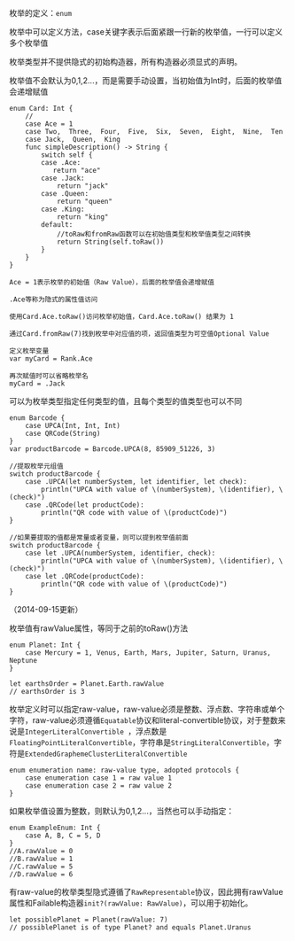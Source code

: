 枚举的定义：`enum`

枚举中可以定义方法，case关键字表示后面紧跟一行新的枚举值，一行可以定义多个枚举值

枚举类型并不提供隐式的初始构造器，所有构造器必须显式的声明。

枚举值不会默认为0,1,2...，而是需要手动设置，当初始值为Int时，后面的枚举值会递增赋值

	enum Card: Int {
		//
		case Ace = 1
		case Two,  Three,  Four,  Five,  Six,  Seven,  Eight,  Nine,  Ten
		case Jack,  Queen,  King
		func simpleDescription() -> String {
	    	switch self {
	    	case .Ace:
	           return "ace"
			case .Jack:
				return "jack"
	    	case .Queen:
				return "queen"
	    	case .King:
				return "king"
			default:
				//toRaw和fromRaw函数可以在初始值类型和枚举值类型之间转换
				return String(self.toRaw())
			}
		}
	}

	Ace = 1表示枚举的初始值（Raw Value），后面的枚举值会递增赋值
	
	.Ace等称为隐式的属性值访问
	
	使用Card.Ace.toRaw()访问枚举初始值，Card.Ace.toRaw() 结果为 1
	
	通过Card.fromRaw(7)找到枚举中对应值的项，返回值类型为可空值Optional Value
	
	定义枚举变量
	var myCard = Rank.Ace
	
	再次赋值时可以省略枚举名
	myCard = .Jack

可以为枚举类型指定任何类型的值，且每个类型的值类型也可以不同

	enum Barcode {
		case UPCA(Int, Int, Int)
	    case QRCode(String)
	}
	var productBarcode = Barcode.UPCA(8, 85909_51226, 3)

	//提取枚举元组值
	switch productBarcode {
		case .UPCA(let numberSystem, let identifier, let check):
			println("UPCA with value of \(numberSystem), \(identifier), \(check)")
		case .QRCode(let productCode):
			println("QR code with value of \(productCode)")
	}

	//如果要提取的值都是常量或者变量，则可以提到枚举值前面
	switch productBarcode {
		case let .UPCA(numberSystem, identifier, check):
			println("UPCA with value of \(numberSystem), \(identifier), \(check)")
		case let .QRCode(productCode):
			println("QR code with value of \(productCode)")
	}


（2014-09-15更新）

枚举值有rawValue属性，等同于之前的toRaw()方法
	
	enum Planet: Int {
	    case Mercury = 1, Venus, Earth, Mars, Jupiter, Saturn, Uranus, Neptune
	}
	
	let earthsOrder = Planet.Earth.rawValue
	// earthsOrder is 3

枚举定义时可以指定raw-value，raw-value必须是整数、浮点数、字符串或单个字符，raw-value必须遵循`Equatable`协议和literal-convertible协议，对于整数来说是`IntegerLiteralConvertible `，浮点数是`FloatingPointLiteralConvertible`，字符串是`StringLiteralConvertible`，字符是`ExtendedGraphemeClusterLiteralConvertible`

	enum enumeration name: raw-value type, adopted protocols {
	    case enumeration case 1 = raw value 1
	    case enumeration case 2 = raw value 2
	}

如果枚举值设置为整数，则默认为0,1,2...，当然也可以手动指定：

	enum ExampleEnum: Int {
	    case A, B, C = 5, D
	}
	//A.rawValue = 0
	//B.rawValue = 1
	//C.rawValue = 5
	//D.rawValue = 6
	
有raw-value的枚举类型隐式遵循了`RawRepresentable`协议，因此拥有rawValue属性和Failable构造器`init?(rawValue: RawValue)`，可以用于初始化。

	let possiblePlanet = Planet(rawValue: 7)
	// possiblePlanet is of type Planet? and equals Planet.Uranus